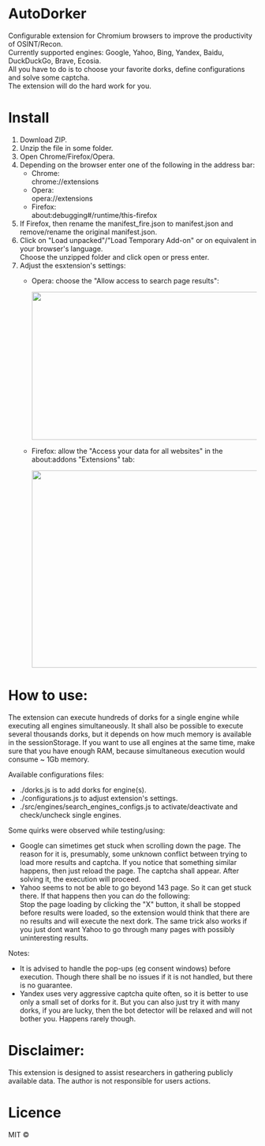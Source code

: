 # AutoDorker
Configurable extension for Chromium browsers to improve the productivity of OSINT/Recon.  
Currently supported engines: Google, Yahoo, Bing, Yandex, Baidu, DuckDuckGo, Brave, Ecosia.  
All you have to do is to choose your favorite dorks, define configurations and solve some captcha.  
The extension will do the hard work for you.

# Install
1. Download ZIP.
2. Unzip the file in some folder.
3. Open Chrome/Firefox/Opera.
4. Depending on the browser enter one of the following in the address bar:
    - Chrome:  
      chrome://extensions
    - Opera:  
      opera://extensions
    - Firefox:  
      about:debugging#/runtime/this-firefox
5. If Firefox, then rename the manifest_fire.json to manifest.json and remove/rename the original manifest.json.
6. Click on "Load unpacked"/"Load Temporary Add-on" or on equivalent in your browser's language.  
   Choose the unzipped folder and click open or press enter.
7. Adjust the esxtension's settings:
    - Opera: choose the "Allow access to search page results":
      
      <img src="https://github.com/Just-Roma/AutoDorker/assets/64587275/b1e8557b-d4b2-4d7b-b9c4-b6df8acf2ec7" width="750" height="300">
    - Firefox: allow the "Access your data for all websites" in the about:addons "Extensions" tab:
      
      <img src="https://github.com/Just-Roma/AutoDorker/assets/64587275/1f1aec89-f665-4b51-b912-cfb184d77164" width="750" height="400">

# How to use:  
The extension can execute hundreds of dorks for a single engine while executing all engines simultaneously. It shall also be possible to execute several thousands dorks, but it depends on how much memory is available in the sessionStorage. If you want to use all engines at the same time, make sure that you have enough RAM, because simultaneous execution would consume ~ 1Gb memory.

Available configurations files:  
  - ./dorks.js is to add dorks for engine(s).  
  - ./configurations.js to adjust extension's settings.  
  - ./src/engines/search_engines_configs.js to activate/deactivate and check/uncheck single engines.

Some quirks were observed while testing/using:  
  - Google can simetimes get stuck when scrolling down the page. The reason for it is, presumably, some unknown conflict between trying to load more results and captcha. 
    If you notice that something similar happens, then just reload the page. The captcha shall appear. After solving it, the execution will proceed.  
  - Yahoo seems to not be able to go beyond 143 page. So it can get stuck there. If that happens then you can do the following:  
    Stop the page loading by clicking the "X" button, it shall be stopped before results were loaded, so the extension would think that there are no results and will execute the next dork. 
    The same trick also works if you just dont want Yahoo to go through many pages with possibly uninteresting results.

Notes:  
  - It is advised to handle the pop-ups (eg consent windows) before execution. Though there shall be no issues if it is not handled, but there is no guarantee.
  - Yandex uses very aggressive captcha quite often, so it is better to use only a small set of dorks for it. But you can also just try it with many dorks, if you are lucky, then the bot detector will be relaxed and will not bother you. Happens rarely though.

# Disclaimer:
This extension is designed to assist researchers in gathering publicly available data. The author is not responsible for users actions.

# Licence
MIT :copyright:
